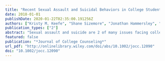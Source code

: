 ```yaml
---
title: "Recent Sexual Assault and Suicidal Behaviors in College Students: The Moderating Role of Anger"
date: 2018-01-01
publishDate: 2020-01-22T02:35:00.191256Z
authors: ["Kristy M. Keefe", "Shane Sizemore", "Jonathan Hammersley", "Naoyuki Sunami"]
publication_types: ["2"]
abstract: "Sexual assault and suicide are 2 of many issues facing college students. Recent research calls for an examination of anger in suicidal behavior. Through a series of moderated logistic regression models, the authors examined the moderating effects of anger on the association of recent sexual assault and suicidal behaviors. Results support the moderating role of anger in the association of sexual assault with suicidal thinking, but not with self-injury or suicide attempts. The authors discuss practitioner implications."
featured: false
publication: "*Journal of College Counseling*"
url_pdf: "http://onlinelibrary.wiley.com/doi/abs/10.1002/jocc.12090"
doi: "10.1002/jocc.12090"
---
```


